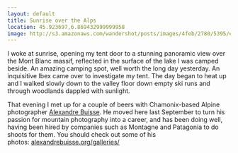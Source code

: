 ```yaml
---
layout: default
title: Sunrise over the Alps
location: 45.923697,6.869432999999958
image: http://s3.amazonaws.com/wandershot/posts/images/4feb/2780/5395/e000/0300/0035/original/0617.jpg?1340811136
---
```

I woke at sunrise, opening my tent door to a stunning panoramic view over the Mont Blanc massif, reflected in the surface of the lake I was camped beside. An amazing camping spot, well worth the long day yesterday. An inquisitive Ibex came over to investigate my tent. The day began to heat up and I walked slowly down to the valley floor down empty ski runs and through woodlands dappled with sunlight.

That evening I met up for a couple of beers with Chamonix-based Alpine photographer [Alexandre Buisse](http://www.alexandrebuisse.org/). He moved here last September to turn his passion for mountain photography into a career, and has been doing well, having been hired by companies such as Montagne and Patagonia to do shoots for them. You should check out some of his photos: [alexandrebuisse.org/galleries/](http://www.alexandrebuisse.org/galleries/)